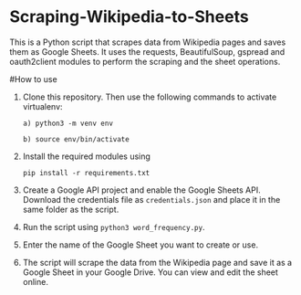 # Scraping-Wikipedia-to-Sheets

This is a Python script that scrapes data from Wikipedia pages and saves them as Google Sheets. It uses the requests, BeautifulSoup, gspread and oauth2client modules to perform the scraping and the sheet operations.

#How to use

1. Clone this repository. Then use the following commands to activate virtualenv:

     ```a) python3 -m venv env```

    ```b) source env/bin/activate ```

2. Install the required modules using 
    
    ```
    pip install -r requirements.txt

    ```

3. Create a Google API project and enable the Google Sheets API. Download the credentials file as ```credentials.json``` and place it in the same folder as the script.

4. Run the script using ```python3 word_frequency.py```.

5. Enter the name of the Google Sheet you want to create or use.

6. The script will scrape the data from the Wikipedia page and save it as a Google Sheet in your Google Drive. You can view and edit the sheet online.
